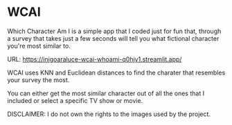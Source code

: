 # WCAI
Which Character Am I is a simple app that I coded just for fun that, through a survey that takes just a few seconds will tell you what fictional character you're most similar to.

URL: https://inigoaraluce-wcai-whoami-q0hjy1.streamlit.app/ 

WCAI uses KNN and Euclidean distances to find the charater that resembles your survey the most.

You can either get the most similar character out of all the ones that I included or select a specific TV show or movie.

DISCLAIMER: I do not own the rights to the images used by the project.
